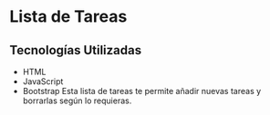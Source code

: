 # Lista de Tareas
## Tecnologías Utilizadas
- HTML
- JavaScript
- Bootstrap
Esta lista de tareas te permite añadir nuevas tareas y borrarlas según lo requieras.
